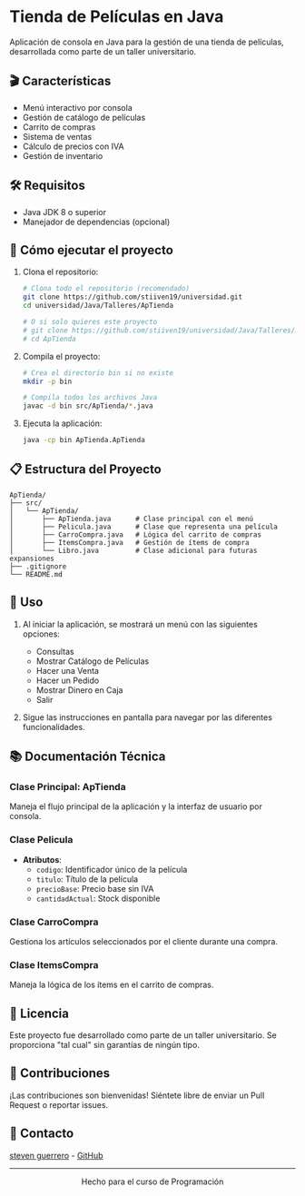 # Tienda de Películas en Java

Aplicación de consola en Java para la gestión de una tienda de películas, desarrollada como parte de un taller universitario.

## 🎬 Características

- Menú interactivo por consola
- Gestión de catálogo de películas
- Carrito de compras
- Sistema de ventas
- Cálculo de precios con IVA
- Gestión de inventario

## 🛠️ Requisitos

- Java JDK 8 o superior
- Manejador de dependencias (opcional)

## 🚀 Cómo ejecutar el proyecto

1. Clona el repositorio:
   ```bash
   # Clona todo el repositorio (recomendado)
   git clone https://github.com/stiiven19/universidad.git
   cd universidad/Java/Talleres/ApTienda
   
   # O si solo quieres este proyecto
   # git clone https://github.com/stiiven19/universidad/Java/Talleres/ApTienda.git
   # cd ApTienda
   ```

2. Compila el proyecto:
   ```bash
   # Crea el directorio bin si no existe
   mkdir -p bin
   
   # Compila todos los archivos Java
   javac -d bin src/ApTienda/*.java
   ```

3. Ejecuta la aplicación:
   ```bash
   java -cp bin ApTienda.ApTienda
   ```

## 📋 Estructura del Proyecto

```
ApTienda/
├── src/
│   └── ApTienda/
│       ├── ApTienda.java      # Clase principal con el menú
│       ├── Pelicula.java      # Clase que representa una película
│       ├── CarroCompra.java   # Lógica del carrito de compras
│       ├── ItemsCompra.java   # Gestión de ítems de compra
│       └── Libro.java         # Clase adicional para futuras expansiones
├── .gitignore
└── README.md
```

## 📝 Uso

1. Al iniciar la aplicación, se mostrará un menú con las siguientes opciones:
   - Consultas
   - Mostrar Catálogo de Películas
   - Hacer una Venta
   - Hacer un Pedido
   - Mostrar Dinero en Caja
   - Salir

2. Sigue las instrucciones en pantalla para navegar por las diferentes funcionalidades.

## 📚 Documentación Técnica

### Clase Principal: ApTienda
Maneja el flujo principal de la aplicación y la interfaz de usuario por consola.

### Clase Pelicula
- **Atributos**:
  - `codigo`: Identificador único de la película
  - `titulo`: Título de la película
  - `precioBase`: Precio base sin IVA
  - `cantidadActual`: Stock disponible

### Clase CarroCompra
Gestiona los artículos seleccionados por el cliente durante una compra.

### Clase ItemsCompra
Maneja la lógica de los ítems en el carrito de compras.

## 📄 Licencia
Este proyecto fue desarrollado como parte de un taller universitario. Se proporciona "tal cual" sin garantías de ningún tipo.

## 🤝 Contribuciones
¡Las contribuciones son bienvenidas! Siéntete libre de enviar un Pull Request o reportar issues.

## 📧 Contacto
[steven guerrero](mailto:stiiven19lol@gmail.com) - [GitHub](https://github.com/stiiven19)

---

<div align="center">
  Hecho para el curso de Programación
</div>